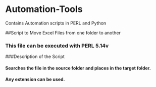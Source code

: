 # Automation-Tools
Contains Automation scripts in PERL and Python

##Script to Move Excel Files from one folder to another
### This file can be executed with PERL 5.14v 

###Description of the Script 
#### Searches the file in the source folder and places in the target folder.
#### Any extension can be used.

